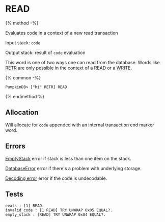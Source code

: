 # READ

{% method -%}

Evaluates code in a context of a new read transaction

Input stack: `code`

Output stack: result of `code` evaluation

This word is one of two ways one can read from the database.
Words like [RETR](RETR.md) are only possible in the context of
a READ or a [WRITE](WRITE.md).

{% common -%}

```
PumpkinDB> ["hi" RETR] READ
```

{% endmethod %}

## Allocation

Will allocate for `code` appended with an internal transaction end
marker word.

## Errors

[EmptyStack](./errors/EmptyStack.md) error if stack is less than one item on the stack.

[DatabaseError](./errors/DatabaseError.md) error if there's a problem with underlying storage.

[Decoding error](./errors/DECODING.md) error if the code is undecodable.

## Tests

```test
evals : [1] READ.
invalid_code : [1 READ] TRY UNWRAP 0x05 EQUAL?.
empty_stack : [READ] TRY UNWRAP 0x04 EQUAL?.
```
